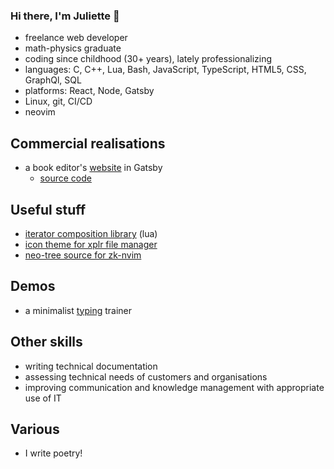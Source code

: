 ### Hi there, I'm Juliette 👋

- freelance web developer
- math-physics graduate
- coding since childhood (30+ years), lately professionalizing
- languages: C, C++, Lua, Bash, JavaScript, TypeScript, HTML5, CSS, GraphQl, SQL
- platforms: React, Node, Gatsby
- Linux, git, CI/CD
- neovim

## Commercial realisations

- a book editor's [website](https://www.oiedecravan.com) in Gatsby
  - [source code](https://gitlab.com/oiedecravan-groupe/oiedecravan-groupe.gitlab.io)

## Useful stuff

- [iterator composition library](https://github.com/prncss-xyz/flua) (lua)
- [icon theme for xplr file manager](https://github.com/prncss-xyz/icons.xplr)
- [neo-tree source for zk-nvim](https://github.com/prncss-xyz/neo-tree-zk.nvim)

## Demos

- a minimalist [typing](https://prncss-xyz.github.io/keytrainer/) trainer

## Other skills

- writing technical documentation
- assessing technical needs of customers and organisations
- improving communication and knowledge management with appropriate use of IT

## Various

- I write poetry!
